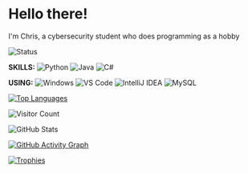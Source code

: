 # Hello there!

I'm Chris, a cybersecurity student who does programming as a hobby

![Status](https://img.shields.io/badge/Student-Cyber_Security_Intern-blue)

**SKILLS:**
![Python](https://img.shields.io/badge/Python-Expert-brightgreen?logo=python&logoColor=white)
![Java](https://img.shields.io/badge/Java-Advanced-red?logo=java&logoColor=white)
![C#](https://img.shields.io/badge/C%23-Advanced-purple?logo=csharp&logoColor=white)

**USING:**
![Windows](https://img.shields.io/badge/Windows-Intermediate-blue?logo=windows&logoColor=white)
![VS Code](https://img.shields.io/badge/VS_Code-Preferred-blue?logo=visualstudiocode&logoColor=white)
![IntelliJ IDEA](https://img.shields.io/badge/IntelliJ_IDEA-Favorite-orange?logo=intellijidea&logoColor=white)
![MySQL](https://img.shields.io/badge/MySQL-Advanced-blue?logo=mysql&logoColor=white)

[![Top Languages](https://github-readme-stats.vercel.app/api/top-langs/?username=WalvisChris&layout=compact&theme=radical)](https://github.com/anuraghazra/github-readme-stats)

![Visitor Count](https://komarev.com/ghpvc/?username=WalvisChris&style=flat-square&color=blue)

![GitHub Stats](https://github-readme-stats.vercel.app/api?username=WalvisChris&show_icons=true&theme=radical)

[![GitHub Activity Graph](https://github-readme-activity-graph.vercel.app/graph?username=WalvisChris&theme=react-dark)](https://github.com/ashutosh00710/github-readme-activity-graph)

[![Trophies](https://github-profile-trophy.vercel.app/?username=WalvisChris&theme=radical)](https://github.com/ryo-ma/github-profile-trophy)
